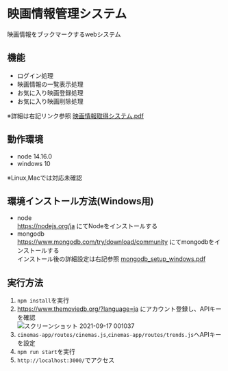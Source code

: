 # 映画情報管理システム
映画情報をブックマークするwebシステム

## 機能
- ログイン処理  
- 映画情報の一覧表示処理  
- お気に入り映画登録処理  
- お気に入り映画削除処理

※詳細は右記リンク参照 [映画情報取得システム.pdf](https://github.com/kenichiiwase/cinemas-app/files/7179099/default.pdf)

## 動作環境  
- node 14.16.0  
- windows 10  

※Linux,Macでは対応未確認

## 環境インストール方法(Windows用)  
- node  
https://nodejs.org/ja にてNodeをインストールする  
- mongodb  
https://www.mongodb.com/try/download/community にてmongodbをインストールする  
インストール後の詳細設定は右記参照 [mongodb_setup_windows.pdf](https://github.com/kenichiiwase/cinemas-app/files/7147292/mongodb_setup.pdf)


## 実行方法  
1. `npm install`を実行  
2. https://www.themoviedb.org/?language=ja にアカウント登録し、APIキーを確認  
![スクリーンショット 2021-09-17 001037](https://user-images.githubusercontent.com/44935028/133637848-1d58c782-6245-4d8e-ab30-7906be613511.png)  
3. `cinemas-app/routes/cinemas.js`,`cinemas-app/routes/trends.js`へAPIキーを設定   
4. `npm run start`を実行  
5. `http://localhost:3000/`でアクセス  
